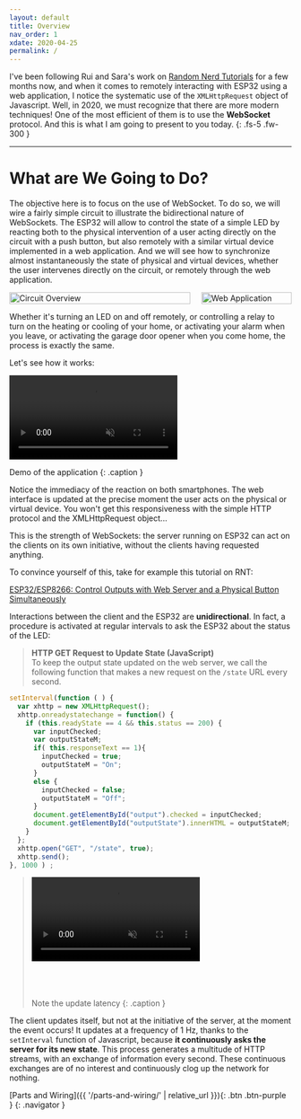 ```yaml
---
layout: default
title: Overview
nav_order: 1
xdate: 2020-04-25
permalink: /
---
```


I've been following Rui and Sara's work on [Random Nerd Tutorials][rnt] for a few months now, and when it comes to remotely interacting with ESP32 using a web application, I notice the systematic use of the `XMLHttpRequest` object of Javascript. Well, in 2020, we must recognize that there are more modern techniques! One of the most efficient of them is to use the **WebSocket** protocol. And this is what I am going to present to you today.
{: .fs-5 .fw-300 }

- - -

# What are We Going to Do?

The objective here is to focus on the use of WebSocket. To do so, we will wire a fairly simple circuit to illustrate the bidirectional nature of WebSockets. The ESP32 will allow to control the state of a simple LED by reacting both to the physical intervention of a user acting directly on the circuit with a push button, but also remotely with a similar virtual device implemented in a web application. And we will see how to synchronize almost instantaneously the state of physical and virtual devices, whether the user intervenes directly on the circuit, or remotely through the web application.

<div class="img-center" style="display:grid;grid-template-columns:2fr 1fr;grid-gap:20px;align-items:center;">
<img style="width:100%;" class="shadow" src="{{ 'images/circuit-1024x768.jpg' | relative_url }}" alt="Circuit Overview" />
<img style="width:100%;" src="{{ 'images/webapp-off-414x833.png' | relative_url }}" alt="Web Application" />
</div>

Whether it's turning an LED on and off remotely, or controlling a relay to turn on the heating or cooling of your home, or activating your alarm when you leave, or activating the garage door opener when you come home, the process is exactly the same.

Let's see how it works:

<div class="video-wrapper full-width shadow with-caption">
    <video class="video" autoplay muted loop>
        <source src="{{ 'videos/demo.mp4' | relative_url }}" type="video/mp4" />
        Your browser does not support the video tag.
    </video>
</div>

Demo of the application
{: .caption }

Notice the immediacy of the reaction on both smartphones. The web interface is updated at the precise moment the user acts on the physical or virtual device. You won't get this responsiveness with the simple HTTP protocol and the XMLHttpRequest object...

This is the strength of WebSockets: the server running on ESP32 can act on the clients on its own initiative, without the clients having requested anything.

To convince yourself of this, take for example this tutorial on RNT:

[ESP32/ESP8266: Control Outputs with Web Server and a Physical Button Simultaneously][rnt-tuto]

Interactions between the client and the ESP32 are **unidirectional**. In fact, a procedure is activated at regular intervals to ask the ESP32 about the status of the LED:

> **HTTP GET Request to Update State (JavaScript)**  
> To keep the output state updated on the web server, we call the following function that makes a new request on the `/state` URL every second.
>
```js
setInterval(function ( ) {
  var xhttp = new XMLHttpRequest();
  xhttp.onreadystatechange = function() {
    if (this.readyState == 4 && this.status == 200) {
      var inputChecked;
      var outputStateM;
      if( this.responseText == 1){ 
        inputChecked = true;
        outputStateM = "On";
      }
      else { 
        inputChecked = false;
        outputStateM = "Off";
      }
      document.getElementById("output").checked = inputChecked;
      document.getElementById("outputState").innerHTML = outputStateM;
    }
  };
  xhttp.open("GET", "/state", true);
  xhttp.send();
}, 1000 ) ;
```
>
> <div class="video-wrapper shadow with-caption" style="width:360px;height:202px;">
>  <video class="video" autoplay muted loop>
>   <source src="{{ 'videos/rnt-remote-control.mp4' | relative_url }}" type="video/mp4" />
>   Your browser does not support the video tag.
>  </video>
> </div>
>
> Note the update latency
> {: .caption }

The client updates itself, but not at the initiative of the server, at the moment the event occurs! It updates at a frequency of 1 Hz, thanks to the `setInterval` function of Javascript, because **it continuously asks the server for its new state**. This process generates a multitude of HTTP streams, with an exchange of information every second. These continuous exchanges are of no interest and continuously clog up the network for nothing.

[Parts and Wiring]({{ '/parts-and-wiring/' | relative_url }}){: .btn .btn-purple }
{: .navigator }



[rnt]:      https://randomnerdtutorials.com/
[rnt-tuto]: https://randomnerdtutorials.com/esp32-esp8266-web-server-physical-button/